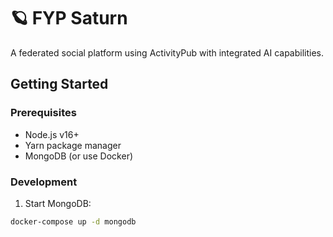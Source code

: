 # 🪐 FYP Saturn

A federated social platform using ActivityPub with integrated AI capabilities.

## Getting Started

### Prerequisites

- Node.js v16+
- Yarn package manager
- MongoDB (or use Docker)

### Development

1. Start MongoDB:
```bash
docker-compose up -d mongodb
